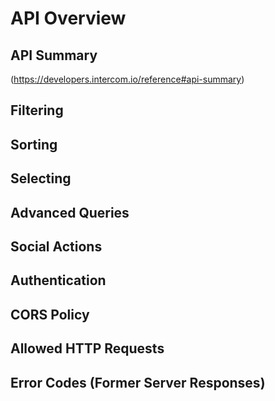 # API Overview
## API Summary
(https://developers.intercom.io/reference#api-summary)
## Filtering
## Sorting
## Selecting
## Advanced Queries
## Social Actions
## Authentication
## CORS Policy 
## Allowed HTTP Requests
## Error Codes (Former Server Responses)
